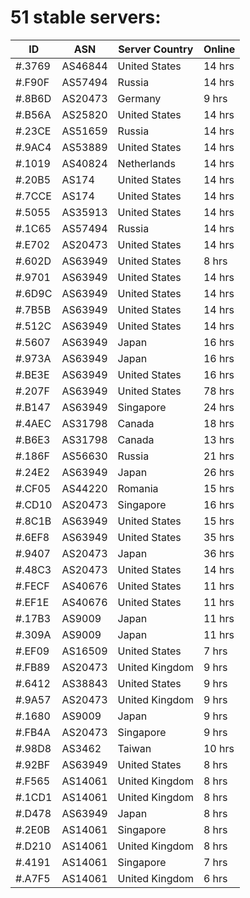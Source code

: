 # 51 stable servers:

| ID | ASN | Server Country | Online |
| ------ | ------ | ------ | ------ |
| #.3769 | AS46844 | United States | 14 hrs |
| #.F90F | AS57494 | Russia | 14 hrs |
| #.8B6D | AS20473 | Germany | 9 hrs |
| #.B56A | AS25820 | United States | 14 hrs |
| #.23CE | AS51659 | Russia | 14 hrs |
| #.9AC4 | AS53889 | United States | 14 hrs |
| #.1019 | AS40824 | Netherlands | 14 hrs |
| #.20B5 | AS174 | United States | 14 hrs |
| #.7CCE | AS174 | United States | 14 hrs |
| #.5055 | AS35913 | United States | 14 hrs |
| #.1C65 | AS57494 | Russia | 14 hrs |
| #.E702 | AS20473 | United States | 14 hrs |
| #.602D | AS63949 | United States | 8 hrs |
| #.9701 | AS63949 | United States | 14 hrs |
| #.6D9C | AS63949 | United States | 14 hrs |
| #.7B5B | AS63949 | United States | 14 hrs |
| #.512C | AS63949 | United States | 14 hrs |
| #.5607 | AS63949 | Japan | 16 hrs |
| #.973A | AS63949 | Japan | 16 hrs |
| #.BE3E | AS63949 | United States | 16 hrs |
| #.207F | AS63949 | United States | 78 hrs |
| #.B147 | AS63949 | Singapore | 24 hrs |
| #.4AEC | AS31798 | Canada | 18 hrs |
| #.B6E3 | AS31798 | Canada | 13 hrs |
| #.186F | AS56630 | Russia | 21 hrs |
| #.24E2 | AS63949 | Japan | 26 hrs |
| #.CF05 | AS44220 | Romania | 15 hrs |
| #.CD10 | AS20473 | Singapore | 16 hrs |
| #.8C1B | AS63949 | United States | 15 hrs |
| #.6EF8 | AS63949 | United States | 35 hrs |
| #.9407 | AS20473 | Japan | 36 hrs |
| #.48C3 | AS20473 | United States | 14 hrs |
| #.FECF | AS40676 | United States | 11 hrs |
| #.EF1E | AS40676 | United States | 11 hrs |
| #.17B3 | AS9009 | Japan | 11 hrs |
| #.309A | AS9009 | Japan | 11 hrs |
| #.EF09 | AS16509 | United States | 7 hrs |
| #.FB89 | AS20473 | United Kingdom | 9 hrs |
| #.6412 | AS38843 | United States | 9 hrs |
| #.9A57 | AS20473 | United Kingdom | 9 hrs |
| #.1680 | AS9009 | Japan | 9 hrs |
| #.FB4A | AS20473 | Singapore | 9 hrs |
| #.98D8 | AS3462 | Taiwan | 10 hrs |
| #.92BF | AS63949 | United States | 8 hrs |
| #.F565 | AS14061 | United Kingdom | 8 hrs |
| #.1CD1 | AS14061 | United Kingdom | 8 hrs |
| #.D478 | AS63949 | Japan | 8 hrs |
| #.2E0B | AS14061 | Singapore | 8 hrs |
| #.D210 | AS14061 | United Kingdom | 8 hrs |
| #.4191 | AS14061 | Singapore | 7 hrs |
| #.A7F5 | AS14061 | United Kingdom | 6 hrs |

